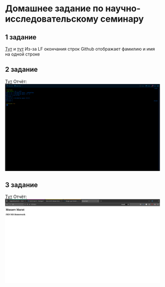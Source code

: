 # Домашнее задание по научно-исследовательскому семинару 

## 1 задание
[Тут](https://github.com/Kamchatskiy/nis-homework/commits/main/) и [тут](https://github.com/Kamchatskiy/nis-homework/blob/main/fio.md)
Из-за LF окончания строк Github отображает фамилию и имя на одной строке

## 2 задание
[Тут](./calc)
Отчёт:
![2 задание](./report/calc.png)

## 3 задание
[Тут](./web-server/)
Отчёт:
![3 задание](./report/web-server.png)